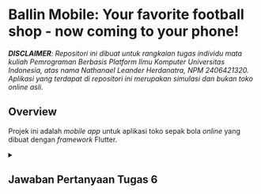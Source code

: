 # Ballin Mobile: Your favorite football shop - now coming to your phone!

_**DISCLAIMER**: Repositori ini dibuat untuk rangkaian tugas individu mata kuliah Pemrograman Berbasis Platform Ilmu Komputer Universitas Indonesia, atas nama Nathanael Leander Herdanatra, NPM 2406421320. Aplikasi yang terdapat di repositori ini merupakan simulasi dan bukan toko online asli._

## **Overview**

Projek ini adalah _mobile app_ untuk aplikasi toko sepak bola _online_ yang dibuat dengan _framework_ Flutter.

<details>
<summary><h2><b>Jawaban Pertanyaan Tugas 6</b></h2></summary>

### Jelaskan apa itu _widget tree_ pada Flutter dan bagaimana hubungan _parent-child_ (induk-anak) bekerja antar widget.

Dalam Flutter, _widget tree_ adalah struktur hirarkis yang berisi beberapa _widget_ di mana suatu _widget_ dapat memiliki anak berupa _widget_ lain. Struktur ini merepresentasikan bagaimana antarmuka pengguna (UI) aplikasi dibangun. Flutter akan membaca _widget tree_ ini untuk menggambar UI di layar. Hubungan _parent-child_ (induk-anak) merupakan inti inti dari _widget tree_.

_Parent widget_ (induk) adalah _widget_ yang berisi _widget_ lain. _Parent widget_ bertanggung jawab untuk mengatur posisi, ukuran, dan konfigurasi lainnya untuk _child widget_-nya.

_Child Widget_ (anak) adalah _widget_ yang berada di dalam _parent widget_. Sebuah _parent_ bisa memiliki satu anak (`child`) atau beberapa anak (`children`).

Suatu _child_ akan mewarisi atribut-atribut dari _parent_-nya, kecuali dinyatakan secara spesifik (di-_override_). Hal ini sangat bermanfaat untuk menerapkan batasan _constraint_ pada _child widget_. Sebagai contoh, suatu _widget_ `Container` dapat memiliki anak berupa widget `Text` atau `Icon`. Hasilnya adalah suatu _container_ yang memiliki teks dan ikon di dalamnya.

### Sebutkan semua _widget_ yang kamu gunakan dalam proyek ini dan jelaskan fungsinya.

Berikut adalah daftar _widget_ yang digunakan dalam proyek ini.

-   `MaterialApp`: _Widget_ utama aplikasi yang mendefinisikan suatu aplikasi yang dibuat dengan Material Design System.
-   `AppBar`: Merupakan _widget_ untuk menampilkan _title bar_ dari aplikasi yang ada di bagian atas tampilan.
-   `Scaffold`: Menyediakan kerangka dasar untuk halaman aplikasi, termasuk `AppBar`, `body`, dan elemen lainnya.
-   `Text`: Menampilkan string teks dengan gaya tertentu.
-   `Padding`: Memberikan ruang kosong (bantalan) di sekitar _widget_ anaknya.
-   `Column`: Menyusun daftar _widget_ anak dalam arah vertikal.
-   `Center`: Memposisikan _widget_ anaknya di tengah area yang tersedia.
-   `GridView`: Menampilkan _widget_ dalam bentuk _grid_ (kisi) dua dimensi.
-   `Material`: Sebuah _widget_ yang menyediakan kanvas untuk elemen Material Design, digunakan di sini untuk memberikan warna latar dan bentuk pada kartu.
-   `InkWell`: Membuat _widget_ anaknya dapat merespons sentuhan (seperti ketukan) dan menampilkan efek ketika disentuh.
-   `ScaffoldMessenger` dan `SnackBar`: `ScaffoldMessenger` merupakan API yang digunakan untuk menampilkan `SnackBar`, yaitu notifikasi sementara yang muncul di bagian bawah layar.
-   `Container`: Sebuah _widget_ serbaguna yang dapat digunakan untuk menampung, menata, dan mendekorasi _widget_ lain.
-   `Icon`: Menampilkan ikon grafis.
-   Dua _widget_ kustom `MyHomePage` untuk menampilkan halaman utama aplikasi, dan `ItemCard` untuk menampilkan tombol item dalam bentuk kartu.

### Apa fungsi dari _widget_ `MaterialApp`? Jelaskan mengapa _widget_ ini sering digunakan sebagai _widget root_.

`MaterialApp` adalah _convenience widget_ yang menginisialisasi dan menyediakan banyak fitur dasar aplikasi berbasis Material Design (_design language_ yang digunakan Google di aplikasi _mobile_ untuk OS Android). Fungsi utamanya adalah untuk menampung _widget-widget_ lain di bawahnya menyediakan tema aplikasi yang konsisten, mengelola _routing_, serta mengatur pengaturan global tingkat aplikasi.

`MaterialApp` digunakan sebagai _root widget_ karena memudahkan setup aplikasi, dengan sekali panggil MaterialApp, aplikasi sudah punya tema, _routing_, dan infrastruktur Material lainnya sehingga banyak fitur siap pakai, serta menjadi pusat kontrol fungsi-fungsi global aplikasi.

### Jelaskan perbedaan antara `StatelessWidget` dan `StatefulWidget`. Kapan kamu memilih salah satunya?

`StatelessWidget` adalah jenis _widget_ yang tidak dapat diubah (_immutable_) setelah _widget_ itu diinisialisasi/dibuat. Sepanjang jalannya program, _widget_ memiliki tampilan dan perilaku yang sama dan tidak berubah. `StatelessWidget` berguna untuk menampilkan data statis seperti judul aplikasi, `AppBar` dan _item-item_ lain yang bersifat tetap.

`StatefulWidget` adalah jenis _widget_ yang dapat diubah tampilan atau perilakunya setelah _widget_ itu diinisialisasi/dibuat. Jenis _widget_ ini memiliki lebih dari satu _state_ yang bersifat _mutable_ (dapat diubah) seiring berjalannya program. `StatefulWidget` berguna untuk menampilkan data yang berubah secara dinamis, seperti _views count_ atau daftar artikel/produk yang dapat berubah sewaktu-waktu.

### Apa itu `BuildContext` dan mengapa penting di Flutter? Bagaimana penggunaannya di metode `build`?

`BuildContext` adalah objek yang mewakili lokasi suatu _widget_ di _widget tree_. Objek ini memungkinkan _widget_ berinteraksi dengan _widget_ lain dan mengakses berbagai layanan dan data dalam aplikasi, sehingga menjadi komponen yang sangat penting. `BuildContext` memberikan akses suatu _widget_ ke _parent_ dan _ancestor_ dari _widget_ tersebut, memungkinkan adanya inheritansi, seperti untuk mengakses `Theme.of(context)` atau `MediaQuery.of(context)`, yang menyediakan data bersama di sepanjang _widget tree_. Selain itu, `BuildContext` juga digunakan untuk navigasi dan perpindahan _state_ suatu widget.

Penerapannya yang paling umum adalah pada metode `build`, di mana `BuildContext` digunakan sebagai argumen dari metode `build`. Hal ini dimaksudkan agar proses pembuatan _widget_ dapat mengakses _widget_ lain yang merupakan _parent_ dari _widget_ tersebut.

### Jelaskan konsep "_hot reload_" di Flutter dan bagaimana bedanya dengan "_hot restart_".

_Hot reload_ adalah fitur di Flutter yang sangat bermanfaat untuk proses _debugging_, di mana fitur ini memungkinkan pengembang untuk mengaplikasikan perubahan pada kode aplikasi secara cepat, dengan menginjeksikan kode yang telah diperbarui pada Dart VM dan membangun ulang _widget tree_, mempertahankan _state_ aplikasi. Hal ini berbeda dengan _hot restart_ yang memulai kembali aplikasi dari awal dan mengubah _state_ aplikasi ke _state_ inisial. Kelebihan _hot reload_ adalah cara ini cepat dan mempertahankan _state_ aplikasi, cocok untuk perubahan pada UI dan logika yang minor. Akan tetapi, _hot reload_ tidak menerapkan perubahan pada variabel global dan kode di luar _widget tree_. Untuk kasus ini, _hot restart_ adalah cara yang dibutuhkan untuk mengaplikasikan perubahan tersebut.

</details>
